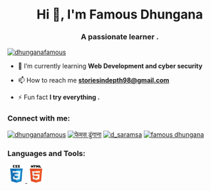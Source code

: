 <h1 align="center">Hi 👋, I'm Famous Dhungana</h1>
<h3 align="center">A passionate learner .</h3>

<p align="left"> <a href="https://twitter.com/dhunganafamous" target="blank"><img src="https://img.shields.io/twitter/follow/dhunganafamous?logo=twitter&style=for-the-badge" alt="dhunganafamous" /></a> </p>

- 🌱 I’m currently learning **Web Development and cyber security**

- 📫 How to reach me **storiesindepth98@gmail.com**

- ⚡ Fun fact **I try everything .**

<h3 align="left">Connect with me:</h3>
<p align="left">
<a href="https://twitter.com/dhunganafamous" target="blank"><img align="center" src="https://raw.githubusercontent.com/rahuldkjain/github-profile-readme-generator/master/src/images/icons/Social/twitter.svg" alt="dhunganafamous" height="30" width="40" /></a>
<a href="https://www.facebook.com/profile.php?id=100067451182282" target="blank"><img align="center" src="https://raw.githubusercontent.com/rahuldkjain/github-profile-readme-generator/master/src/images/icons/Social/facebook.svg" alt="फेमस ढुंगाना" height="30" width="40" /></a>
<a href="https://instagram.com/d_saramsa" target="blank"><img align="center" src="https://raw.githubusercontent.com/rahuldkjain/github-profile-readme-generator/master/src/images/icons/Social/instagram.svg" alt="d_saramsa" height="30" width="40" /></a>
<a href="https://www.youtube.com/channel/UChTpTSd8OqlBK1pjmBVaiSg" target="blank"><img align="center" src="https://raw.githubusercontent.com/rahuldkjain/github-profile-readme-generator/master/src/images/icons/Social/youtube.svg" alt="famous dhungana" height="30" width="40" /></a>
</p>

<h3 align="left">Languages and Tools:</h3>
<p align="left"> <a href="https://www.w3schools.com/css/" target="_blank" rel="noreferrer"> <img src="https://raw.githubusercontent.com/devicons/devicon/master/icons/css3/css3-original-wordmark.svg" alt="css3" width="40" height="40"/> </a> <a href="https://www.w3.org/html/" target="_blank" rel="noreferrer"> <img src="https://raw.githubusercontent.com/devicons/devicon/master/icons/html5/html5-original-wordmark.svg" alt="html5" width="40" height="40"/> </a> </p>
